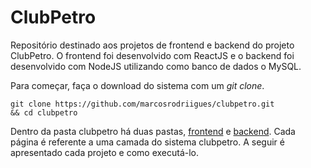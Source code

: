 # ClubPetro

Repositório destinado aos projetos de frontend e backend do projeto ClubPetro. O frontend foi desenvolvido com ReactJS e o backend foi desenvolvido com NodeJS utilizando como banco de dados o MySQL.

Para começar, faça o download do sistema com um _git clone_.
```
git clone https://github.com/marcosrodriigues/clubpetro.git
&& cd clubpetro
```
Dentro da pasta clubpetro há duas pastas, [frontend](https://github.com/marcosrodriigues/clubpetro/tree/master/frontend) e [backend](https://github.com/marcosrodriigues/clubpetro/tree/master/backend). Cada página é referente a uma camada do  sistema clubpetro.  A seguir é apresentado cada projeto e como executá-lo.